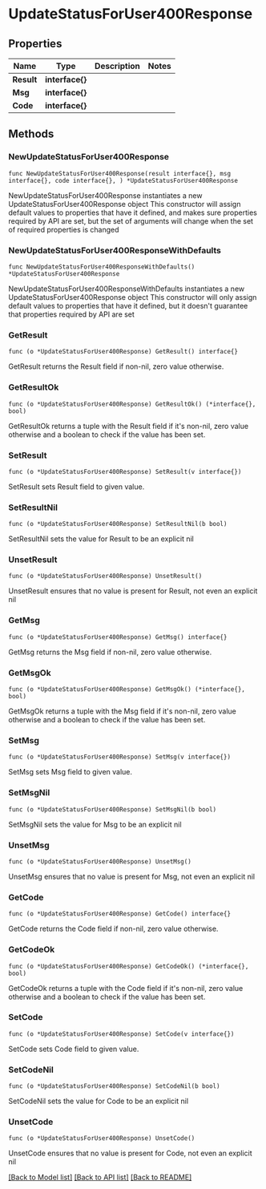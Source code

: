 # UpdateStatusForUser400Response

## Properties

Name | Type | Description | Notes
------------ | ------------- | ------------- | -------------
**Result** | **interface{}** |  | 
**Msg** | **interface{}** |  | 
**Code** | **interface{}** |  | 

## Methods

### NewUpdateStatusForUser400Response

`func NewUpdateStatusForUser400Response(result interface{}, msg interface{}, code interface{}, ) *UpdateStatusForUser400Response`

NewUpdateStatusForUser400Response instantiates a new UpdateStatusForUser400Response object
This constructor will assign default values to properties that have it defined,
and makes sure properties required by API are set, but the set of arguments
will change when the set of required properties is changed

### NewUpdateStatusForUser400ResponseWithDefaults

`func NewUpdateStatusForUser400ResponseWithDefaults() *UpdateStatusForUser400Response`

NewUpdateStatusForUser400ResponseWithDefaults instantiates a new UpdateStatusForUser400Response object
This constructor will only assign default values to properties that have it defined,
but it doesn't guarantee that properties required by API are set

### GetResult

`func (o *UpdateStatusForUser400Response) GetResult() interface{}`

GetResult returns the Result field if non-nil, zero value otherwise.

### GetResultOk

`func (o *UpdateStatusForUser400Response) GetResultOk() (*interface{}, bool)`

GetResultOk returns a tuple with the Result field if it's non-nil, zero value otherwise
and a boolean to check if the value has been set.

### SetResult

`func (o *UpdateStatusForUser400Response) SetResult(v interface{})`

SetResult sets Result field to given value.


### SetResultNil

`func (o *UpdateStatusForUser400Response) SetResultNil(b bool)`

 SetResultNil sets the value for Result to be an explicit nil

### UnsetResult
`func (o *UpdateStatusForUser400Response) UnsetResult()`

UnsetResult ensures that no value is present for Result, not even an explicit nil
### GetMsg

`func (o *UpdateStatusForUser400Response) GetMsg() interface{}`

GetMsg returns the Msg field if non-nil, zero value otherwise.

### GetMsgOk

`func (o *UpdateStatusForUser400Response) GetMsgOk() (*interface{}, bool)`

GetMsgOk returns a tuple with the Msg field if it's non-nil, zero value otherwise
and a boolean to check if the value has been set.

### SetMsg

`func (o *UpdateStatusForUser400Response) SetMsg(v interface{})`

SetMsg sets Msg field to given value.


### SetMsgNil

`func (o *UpdateStatusForUser400Response) SetMsgNil(b bool)`

 SetMsgNil sets the value for Msg to be an explicit nil

### UnsetMsg
`func (o *UpdateStatusForUser400Response) UnsetMsg()`

UnsetMsg ensures that no value is present for Msg, not even an explicit nil
### GetCode

`func (o *UpdateStatusForUser400Response) GetCode() interface{}`

GetCode returns the Code field if non-nil, zero value otherwise.

### GetCodeOk

`func (o *UpdateStatusForUser400Response) GetCodeOk() (*interface{}, bool)`

GetCodeOk returns a tuple with the Code field if it's non-nil, zero value otherwise
and a boolean to check if the value has been set.

### SetCode

`func (o *UpdateStatusForUser400Response) SetCode(v interface{})`

SetCode sets Code field to given value.


### SetCodeNil

`func (o *UpdateStatusForUser400Response) SetCodeNil(b bool)`

 SetCodeNil sets the value for Code to be an explicit nil

### UnsetCode
`func (o *UpdateStatusForUser400Response) UnsetCode()`

UnsetCode ensures that no value is present for Code, not even an explicit nil

[[Back to Model list]](../README.md#documentation-for-models) [[Back to API list]](../README.md#documentation-for-api-endpoints) [[Back to README]](../README.md)


